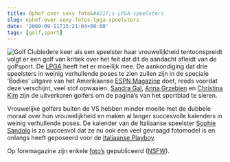 ```yaml
---
title: Ophef over sexy foto&#8217;s LPGA-speelsters
slug: ophef-over-sexy-fotos-lpga-speelsters
date: '2009-09-11T15:21:04+00:00'
tags: [golf,sport]
---
```

![Golf Club](/wp-content/uploads/2009/08/golf-club.jpg?w=150 "Golf Club")Iedere keer als een speelster haar vrouwelijkheid tentoonspreidt volgt er een golf van kritiek over het feit dat dit de aandacht afleidt van de golfsport. De [LPGA](http://www.lpga.com/) heeft het er moeilijk mee. De aankondiging dat drie speelsters in weinig verhullende poses te zien zullen zijn in de speciale ‘Bodies’ uitgave van het Amerikaanse [ESPN Magazine](http://sports.espn.go.com/espnmag/) doet, reeds voordat deze verschijnt, veel stof opwaaien. [Sandra Gal](http://www.sandragal.com/), [Anna Grzebien](http://www.lpga.com/player_results.aspx?id=13715) en [Christina Kim](http://en.wikipedia.org/wiki/Christina_Kim) zijn de uitverkoren golfers om de pagina’s van het sportblad te sieren.

Vrouwelijke golfers buiten de VS hebben minder moeite met de dubbele moraal over hun vrouwelijkheid en maken al langer succesvolle kalenders in weinig verhullende poses. De kalender van de Italiaanse speelster [Sophie Sandolo](http://en.wikipedia.org/wiki/Sophie_Sandolo) is zo succesvol dat ze nu ook een veel gevraagd fotomodel is en onlangs heeft geposeerd voor de [Italiaanse Playboy](http://www.playboy.it/).

Op foremagazine zijn enkele [foto’s](http://www.foremagazine.nl/component/content/article/1-laatste-nieuws/298-ophef-over-sexy-fotos-lpga-speelsters) gepubliceerd ([NSFW](http://nl.wikipedia.org/wiki/NSFW)).